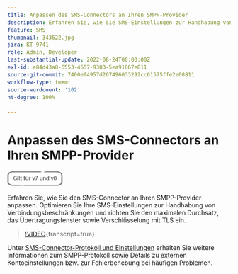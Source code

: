 ```yaml
---
title: Anpassen des SMS-Connectors an Ihren SMPP-Provider
description: Erfahren Sie, wie Sie SMS-Einstellungen zur Handhabung von Verbindungsbeschränkungen optimieren und den maximalen Durchsatz, das Übertragungsfenster sowie Verschlüsselung mit TLS einrichten können.
feature: SMS
thumbnail: 343622.jpg
jira: KT-9741
role: Admin, Developer
last-substantial-update: 2022-08-24T00:00:00Z
exl-id: e84d43a8-6553-4657-9383-5ea91867e811
source-git-commit: 7400ef4957d267496033292cc61575ffe2e08811
workflow-type: tm+mt
source-wordcount: '102'
ht-degree: 100%

---
```


# Anpassen des SMS-Connectors an Ihren SMPP-Provider

![Gilt für V7, V8](../assets/V7-V8-stamp.png)

Erfahren Sie, wie Sie den SMS-Connector an Ihren SMPP-Provider anpassen. Optimieren Sie Ihre SMS-Einstellungen zur Handhabung von Verbindungsbeschränkungen und richten Sie den maximalen Durchsatz, das Übertragungsfenster sowie Verschlüsselung mit TLS ein.

>[!VIDEO](https://video.tv.adobe.com/v/343622?quality=12&learn=on){transcript=true}

Unter [SMS-Connector-Protokoll und Einstellungen](https://experienceleague.adobe.com/docs/campaign-classic/using/sending-messages/sending-messages-on-mobiles/sms-protocol.html?lang=de#sending-messages) erhalten Sie weitere Informationen zum SMPP-Protokoll sowie Details zu externen Kontoeinstellungen bzw. zur Fehlerbehebung bei häufigen Problemen.
